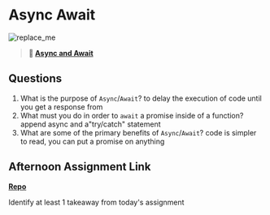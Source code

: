 # Async Await

![replace_me](https://codeworks.blob.core.windows.net/public/assets/img/illustrations/placeholder.svg)

> **📖 [Async and Await](https://codeworksacademy.com/fs-student-guide/resources/wk4/03-Async-Await)**

## Questions

1. What is the purpose of `Async`/`Await`?
to delay the execution of code until you get a response from 
2. What must you do in order to  `await` a promise inside of a function?
append async and a"try/catch" statement
3. What are some of the primary benefits of `Async`/`Await`?
code is simpler to read, you can put a promise on anything 

## Afternoon Assignment Link

**[Repo](https://github.com/big-daddy-dom/pokedex)**

Identify at least 1 takeaway from today's assignment
